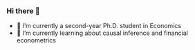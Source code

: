 ### Hi there 👋

- 🔭 I’m currently a second-year Ph.D. student in Economics
- 🌱 I’m currently learning about causal inference and financial econometrics

